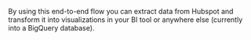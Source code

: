 By using this end-to-end flow you can extract data from Hubspot and transform it into visualizations in your BI tool or anywhere else (currently into a BigQuery database).